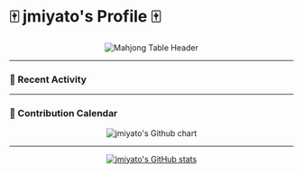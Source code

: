 # 🀄 jmiyato's Profile 🀄

<p align="center">
  <img src="https://raw.githubusercontent.com/jmiyato/jmiyato/main/header.png" alt="Mahjong Table Header">
</p>

---

### 🚀 Recent Activity

---

### 📅 Contribution Calendar

<p align="center">
  <img src="https://ghchart.rshah.org/jmiyato" alt="jmiyato's Github chart" />
</p>

---

<p align="center">
  <a href="https://github.com/jmiyato">
    <img src="https://github-readme-stats.vercel.app/api?username=jmiyato&show_icons=true&theme=dark&hide_border=true&count_private=true" alt="jmiyato's GitHub stats" />
  </a>
</p>

